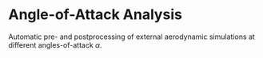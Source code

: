 # Angle-of-Attack Analysis

Automatic pre- and postprocessing of external aerodynamic simulations at different angles-of-attack $\alpha$.